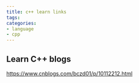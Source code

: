 ```yaml
---
title: c++ learn links
tags:
categories:
- language
- cpp
---
```



## Learn C++ blogs

https://www.cnblogs.com/bczd01/p/10112212.html
